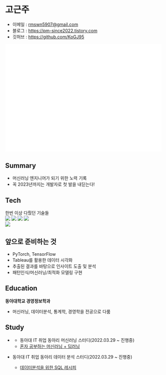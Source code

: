 # 고근주
- 이메일 : rmswn5907@gmail.com
- 블로그 : https://pm-since2022.tistory.com
- 깃허브 : https://github.com/KoGJ95

![Metrics](/github-metrics.svg)

## Summary
- 머신러닝 엔지니어가 되기 위한 노력 기록
- 꼭 2023년까지는 개발자로 첫 발을 내딛는다!

## Tech
한번 이상 다뤘던 기술들  
<img src="https://img.shields.io/badge/PYTHON-3776AB?style=for-the-badge&logo=python&logoColor=white">
<img src="https://img.shields.io/badge/R-276DC3?style=for-the-badge&logo=r&logoColor=white">
<img src="https://img.shields.io/badge/SQL-F80000?style=for-the-badge&logo=oracle&logoColor=white">
<img src="https://img.shields.io/badge/NUMPY-013243?style=for-the-badge&logo=numpy&logoColor=white">  
<img src="https://img.shields.io/badge/JAVA-007396?style=for-the-badge&logo=java&logoColor=white">

## 앞으로 준비하는 것  
- PyTorch, TensorFlow 
- Tableau를 활용한 데이터 시각화
- 추출된 결과를 바탕으로 인사이트 도출 및 분석
- 패턴인식/머신러닝/최적화 모델링 구현

## Education
**동아대학교 경영정보학과**
- 머신러닝, 데이터분석, 통계학, 경영학을 전공으로 다룸

## Study
- - 동아대 IT 취업 동아리 머신러닝 스터디(2022.03.29 ~ 진행중)
  - [혼자 공부하는 머신러닝 + 딥러닝](https://g.co/kgs/3XhrQP)

- 동아대 IT 취업 동아리 데이터 분석 스터디(2022.03.29 ~ 진행중)
  - [데이터분석을 위한 SQL 레시피](https://g.co/kgs/wPVrmG)
